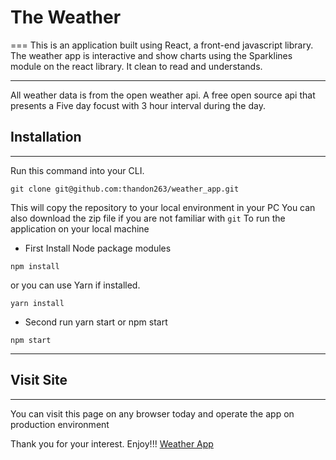 # The Weather 
===
This is an application built using React, a front-end javascript library.
The weather app is interactive and show charts using the Sparklines module
on the react library. It clean to read and understands.

---
All weather data is from the open weather api. A free open source api that 
presents a Five day focust with 3 hour interval during the day.

## Installation
---
Run this command into your CLI.

```git
git clone git@github.com:thandon263/weather_app.git
```
This will copy the repository to your local environment in your PC
You can also download the zip file if you are not familiar with ```git```
To run the application on your local machine

* First Install Node package modules

```shell
npm install
```
or you can use Yarn if installed.

```shell
yarn install
```
* Second run yarn start or npm start

```shell
npm start
```
---
## Visit Site
---
You can visit this page on any browser today and operate the app on production environment

Thank you for your interest. Enjoy!!!
[Weather App](https://herokuapp.com/)
